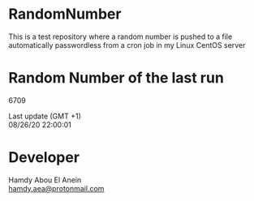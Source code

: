 # RandomNumber    
This is a test repository where a random number is pushed to a file automatically passwordless from a cron job in my Linux CentOS server    
# Random Number of the last run   
6709
      
Last update (GMT +1)    
08/26/20 22:00:01
# Developer    
Hamdy Abou El Anein   
hamdy.aea@protonmail.com
